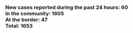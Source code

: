 ### New cases reported during the past 24 hours: 60<br/>In the community: 1605<br/>At the border: 47<br/>Total: 1653